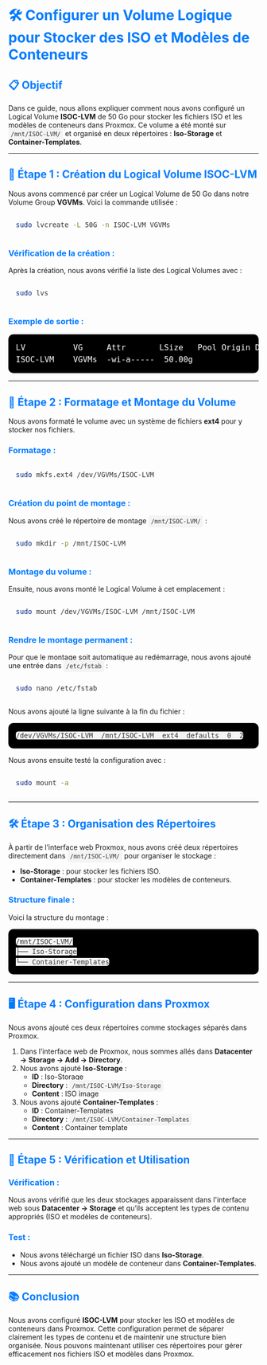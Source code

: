 <style>
code {
  background-color: #f4f4f4;
  color: #333;
  padding: 5px;
  border-radius: 5px;
}
pre {
  background-color: #000;
  color: #ffffff;
  padding: 15px;
  margin: 15px 0;
  border-radius: 10px;
  font-size: 16px;
  line-height: 1.5;
}
h1, h2, h3 {
  color: #007BFF;
}
</style>

# 🛠️ Configurer un Volume Logique pour Stocker des ISO et Modèles de Conteneurs

## 📋 Objectif

Dans ce guide, nous allons expliquer comment nous avons configuré un Logical Volume **ISOC-LVM** de 50 Go pour stocker les fichiers ISO et les modèles de conteneurs dans Proxmox. Ce volume a été monté sur `/mnt/ISOC-LVM/` et organisé en deux répertoires : **Iso-Storage** et **Container-Templates**.

---

## 📂 Étape 1 : Création du Logical Volume ISOC-LVM

Nous avons commencé par créer un Logical Volume de 50 Go dans notre Volume Group **VGVMs**. Voici la commande utilisée :

```bash
sudo lvcreate -L 50G -n ISOC-LVM VGVMs
```

### Vérification de la création :
Après la création, nous avons vérifié la liste des Logical Volumes avec :

```bash
sudo lvs
```

### Exemple de sortie :
<pre>
LV          VG     Attr       LSize   Pool Origin Data%  Meta%  Move Log Cpy%Sync Convert
ISOC-LVM    VGVMs  -wi-a-----  50.00g
</pre>

---

## 🌊 Étape 2 : Formatage et Montage du Volume

Nous avons formaté le volume avec un système de fichiers **ext4** pour y stocker nos fichiers.

### Formatage :
```bash
sudo mkfs.ext4 /dev/VGVMs/ISOC-LVM
```

### Création du point de montage :
Nous avons créé le répertoire de montage `/mnt/ISOC-LVM/` :

```bash
sudo mkdir -p /mnt/ISOC-LVM
```

### Montage du volume :
Ensuite, nous avons monté le Logical Volume à cet emplacement :

```bash
sudo mount /dev/VGVMs/ISOC-LVM /mnt/ISOC-LVM
```

### Rendre le montage permanent :
Pour que le montage soit automatique au redémarrage, nous avons ajouté une entrée dans `/etc/fstab` :

```bash
sudo nano /etc/fstab
```

Nous avons ajouté la ligne suivante à la fin du fichier :

```
/dev/VGVMs/ISOC-LVM  /mnt/ISOC-LVM  ext4  defaults  0  2
```

Nous avons ensuite testé la configuration avec :

```bash
sudo mount -a
```

---

## 🛠️ Étape 3 : Organisation des Répertoires

À partir de l’interface web Proxmox, nous avons créé deux répertoires directement dans `/mnt/ISOC-LVM/` pour organiser le stockage :

- **Iso-Storage** : pour stocker les fichiers ISO.
- **Container-Templates** : pour stocker les modèles de conteneurs.

### Structure finale :
Voici la structure du montage :

```
/mnt/ISOC-LVM/
├── Iso-Storage
└── Container-Templates
```

---

## 🖥️ Étape 4 : Configuration dans Proxmox

Nous avons ajouté ces deux répertoires comme stockages séparés dans Proxmox.

1. Dans l’interface web de Proxmox, nous sommes allés dans **Datacenter → Storage → Add → Directory**.
2. Nous avons ajouté **Iso-Storage** :
   - **ID** : Iso-Storage
   - **Directory** : `/mnt/ISOC-LVM/Iso-Storage`
   - **Content** : ISO image
3. Nous avons ajouté **Container-Templates** :
   - **ID** : Container-Templates
   - **Directory** : `/mnt/ISOC-LVM/Container-Templates`
   - **Content** : Container template

---

## 📂 Étape 5 : Vérification et Utilisation

### Vérification :
Nous avons vérifié que les deux stockages apparaissent dans l'interface web sous **Datacenter → Storage** et qu’ils acceptent les types de contenu appropriés (ISO et modèles de conteneurs).

### Test :
- Nous avons téléchargé un fichier ISO dans **Iso-Storage**.
- Nous avons ajouté un modèle de conteneur dans **Container-Templates**.

---

## 📚 Conclusion

Nous avons configuré **ISOC-LVM** pour stocker les ISO et modèles de conteneurs dans Proxmox. Cette configuration permet de séparer clairement les types de contenu et de maintenir une structure bien organisée. Nous pouvons maintenant utiliser ces répertoires pour gérer efficacement nos fichiers ISO et modèles dans Proxmox.